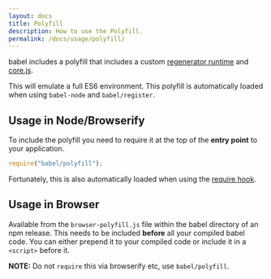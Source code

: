 ```yaml
---
layout: docs
title: Polyfill
description: How to use the Polyfill.
permalink: /docs/usage/polyfill/
---
```


<p class="lead">
  babel includes a polyfill that includes a custom
  <a href="https://github.com/facebook/regenerator/blob/master/runtime.js">regenerator runtime</a>
  and <a href="https://github.com/zloirock/core-js">core.js</a>.
</p>

This will emulate a full ES6 environment. This polyfill is automatically loaded
when using `babel-node` and `babel/register`.

## Usage in Node/Browserify

To include the polyfill you need to require it at the top of the **entry point**
to your application.

```js
require("babel/polyfill");
```

Fortunately, this is also automatically loaded when using the
[require hook](/docs/usage/require.md).

## Usage in Browser

Available from the `browser-polyfill.js` file within the babel directory of an
npm release. This needs to be included **before** all your compiled babel code.
You can either prepend it to your compiled code or include it in a `<script>`
before it.

**NOTE:** Do not `require` this via browserify etc, use `babel/polyfill`.
